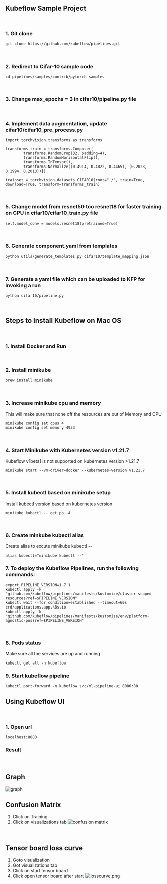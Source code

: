 
## Kubeflow Sample Project
<br/>

### 1. Git clone
```
git clone https://github.com/kubeflow/pipelines.git 
```
<br/>

### 2. Redirect to Cifar-10 sample code
```
cd pipelines/samples/contrib/pytorch-samples
```
<br/>

### 3. Change max_epochs = 3 in cifar10/pipeline.py file
<br/>

### 4. Implement data augmentation, update cifar10/cifar10_pre_process.py
```
import torchvision.transforms as transforms
 
transforms_train = transforms.Compose([
        transforms.RandomCrop(32, padding=4),
        transforms.RandomHorizontalFlip(),
        transforms.ToTensor(),
        transforms.Normalize((0.4914, 0.4822, 0.4465), (0.2023, 0.1994, 0.2010))])
        
trainset = torchvision.datasets.CIFAR10(root="./", train=True, download=True, transform=transforms_train)
```
<br/>

### 5. Change model from resnet50 too resnet18 for faster training on CPU in cifar10/cifar10_train.py file
```
self.model_conv = models.resnet18(pretrained=True)
```
<br/>

### 6. Generate component.yaml from templates
```
python utils/generate_templates.py cifar10/template_mapping.json
```
<br/>

### 7. Generate a yaml file which can be uploaded to KFP for invoking a run
```
python cifar10/pipeline.py
```
<br/>

## Steps to Install Kubeflow on Mac OS
<br />

### 1. Install Docker and Run 
<br />

### 2. Install minikube 
```
brew install minikube
```
<br/>

### 3. Increase minikube cpu and memory
This will make sure that none off the resources are out of Memory and CPU
```
minikube config set cpus 4
minikube config set memory 4933
```
<br/>

### 4. Start Minikube with Kubernetes version v1.21.7
Kubeflow v1beta1 is not supported on kubernetes version >1.21.7
```
minikube start --vm-driver=docker --kubernetes-version v1.21.7
```  
<br/>

### 5. Install kubectl based on minikube setup
Install kubectl version based on kubernetes version
```
minikube kubectl -- get po -A
```
<br/>

### 6. Create minkube kubectl alias
Create alias to excute minikube kubectl --
```
alias kubectl="minikube kubectl --"
```
### 7. To deploy the Kubeflow Pipelines, run the following commands:

```
export PIPELINE_VERSION=1.7.1
kubectl apply -k "github.com/kubeflow/pipelines/manifests/kustomize/cluster-scoped-resources?ref=$PIPELINE_VERSION"
kubectl wait --for condition=established --timeout=60s crd/applications.app.k8s.io
kubectl apply -k "github.com/kubeflow/pipelines/manifests/kustomize/env/platform-agnostic-pns?ref=$PIPELINE_VERSION"
```
<br/>

### 8. Pods status
Make sure all the services are up and running
```
kubectl get all -n kubeflow
```

### 9. Start kubeflow pipeline
```
kubectl port-forward -n kubeflow svc/ml-pipeline-ui 8080:80
```


## Using Kubeflow UI
<br/>

### 1. Open url
```
localhost:8080
```

### Result
<br/>

## Graph
![graph](images/graph.png)
<br/>

## Confusion Matrix
1. Click on Training
2. Click on visualizations tab
![confusion matrix](images/confusionmatrix.png)
<br/>

## Tensor board loss curve
1. Goto visualization
2. Got visualizations tab
3. Click on start tensor board
4. Click open tensor board after start
![losscurve.png](images/losscurve.png)
